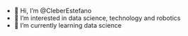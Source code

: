 - 👋 Hi, I’m @CleberEstefano
- 👀 I’m interested in data science, technology and robotics
- 🌱 I’m currently learning data science


<!---
CleberEstefano/CleberEstefano is a ✨ special ✨ repository because its `README.md` (this file) appears on your GitHub profile.
You can click the Preview link to take a look at your changes.
--->
